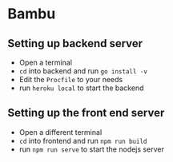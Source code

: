 # Bambu

## Setting up backend server

  * Open a terminal
  * `cd` into backend and run `go install -v`
  * Edit the `Procfile` to your needs
  * run `heroku local` to start the backend


## Setting up the front end server

* Open a different terminal
* `cd` into frontend and run `npm run build`
* run `npm run serve` to start the nodejs server